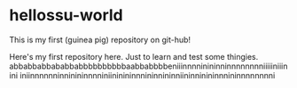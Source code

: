# hellossu-world
This is my first (guinea pig) repository on git-hub! 

Here's my first repository here. Just to learn and test some thingies.
abbabbabbababbabbbbbbbbbbaabbabbbbeniiinnnninininninnnnnnnniiiiiniiinini
iniinnnnnninninininnnniniininininnnininnininniininninininnnininnnnnnnni
